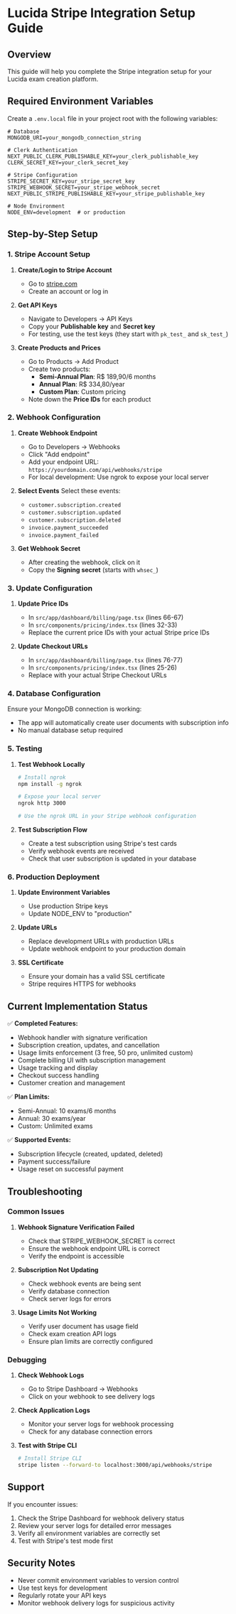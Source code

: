 # Lucida Stripe Integration Setup Guide

## Overview

This guide will help you complete the Stripe integration setup for your Lucida exam creation platform.

## Required Environment Variables

Create a `.env.local` file in your project root with the following variables:

```env
# Database
MONGODB_URI=your_mongodb_connection_string

# Clerk Authentication
NEXT_PUBLIC_CLERK_PUBLISHABLE_KEY=your_clerk_publishable_key
CLERK_SECRET_KEY=your_clerk_secret_key

# Stripe Configuration
STRIPE_SECRET_KEY=your_stripe_secret_key
STRIPE_WEBHOOK_SECRET=your_stripe_webhook_secret
NEXT_PUBLIC_STRIPE_PUBLISHABLE_KEY=your_stripe_publishable_key

# Node Environment
NODE_ENV=development  # or production
```

## Step-by-Step Setup

### 1. Stripe Account Setup

1. **Create/Login to Stripe Account**

   - Go to [stripe.com](https://stripe.com)
   - Create an account or log in

2. **Get API Keys**

   - Navigate to Developers → API Keys
   - Copy your **Publishable key** and **Secret key**
   - For testing, use the test keys (they start with `pk_test_` and `sk_test_`)

3. **Create Products and Prices**
   - Go to Products → Add Product
   - Create two products:
     - **Semi-Annual Plan**: R$ 189,90/6 months
     - **Annual Plan**: R$ 334,80/year
     - **Custom Plan**: Custom pricing
   - Note down the **Price IDs** for each product

### 2. Webhook Configuration

1. **Create Webhook Endpoint**

   - Go to Developers → Webhooks
   - Click "Add endpoint"
   - Add your endpoint URL: `https://yourdomain.com/api/webhooks/stripe`
   - For local development: Use ngrok to expose your local server

2. **Select Events**
   Select these events:

   - `customer.subscription.created`
   - `customer.subscription.updated`
   - `customer.subscription.deleted`
   - `invoice.payment_succeeded`
   - `invoice.payment_failed`

3. **Get Webhook Secret**
   - After creating the webhook, click on it
   - Copy the **Signing secret** (starts with `whsec_`)

### 3. Update Configuration

1. **Update Price IDs**

   - In `src/app/dashboard/billing/page.tsx` (lines 66-67)
   - In `src/components/pricing/index.tsx` (lines 32-33)
   - Replace the current price IDs with your actual Stripe price IDs

2. **Update Checkout URLs**
   - In `src/app/dashboard/billing/page.tsx` (lines 76-77)
   - In `src/components/pricing/index.tsx` (lines 25-26)
   - Replace with your actual Stripe Checkout URLs

### 4. Database Configuration

Ensure your MongoDB connection is working:

- The app will automatically create user documents with subscription info
- No manual database setup required

### 5. Testing

1. **Test Webhook Locally**

   ```bash
   # Install ngrok
   npm install -g ngrok

   # Expose your local server
   ngrok http 3000

   # Use the ngrok URL in your Stripe webhook configuration
   ```

2. **Test Subscription Flow**
   - Create a test subscription using Stripe's test cards
   - Verify webhook events are received
   - Check that user subscription is updated in your database

### 6. Production Deployment

1. **Update Environment Variables**

   - Use production Stripe keys
   - Update NODE_ENV to "production"

2. **Update URLs**

   - Replace development URLs with production URLs
   - Update webhook endpoint to your production domain

3. **SSL Certificate**
   - Ensure your domain has a valid SSL certificate
   - Stripe requires HTTPS for webhooks

## Current Implementation Status

✅ **Completed Features:**

- Webhook handler with signature verification
- Subscription creation, updates, and cancellation
- Usage limits enforcement (3 free, 50 pro, unlimited custom)
- Complete billing UI with subscription management
- Usage tracking and display
- Checkout success handling
- Customer creation and management

✅ **Plan Limits:**

- Semi-Annual: 10 exams/6 months
- Annual: 30 exams/year
- Custom: Unlimited exams

✅ **Supported Events:**

- Subscription lifecycle (created, updated, deleted)
- Payment success/failure
- Usage reset on successful payment

## Troubleshooting

### Common Issues

1. **Webhook Signature Verification Failed**

   - Check that STRIPE_WEBHOOK_SECRET is correct
   - Ensure the webhook endpoint URL is correct
   - Verify the endpoint is accessible

2. **Subscription Not Updating**

   - Check webhook events are being sent
   - Verify database connection
   - Check server logs for errors

3. **Usage Limits Not Working**
   - Verify user document has usage field
   - Check exam creation API logs
   - Ensure plan limits are correctly configured

### Debugging

1. **Check Webhook Logs**

   - Go to Stripe Dashboard → Webhooks
   - Click on your webhook to see delivery logs

2. **Check Application Logs**

   - Monitor your server logs for webhook processing
   - Check for any database connection errors

3. **Test with Stripe CLI**
   ```bash
   # Install Stripe CLI
   stripe listen --forward-to localhost:3000/api/webhooks/stripe
   ```

## Support

If you encounter issues:

1. Check the Stripe Dashboard for webhook delivery status
2. Review your server logs for detailed error messages
3. Verify all environment variables are correctly set
4. Test with Stripe's test mode first

## Security Notes

- Never commit environment variables to version control
- Use test keys for development
- Regularly rotate your API keys
- Monitor webhook delivery logs for suspicious activity
